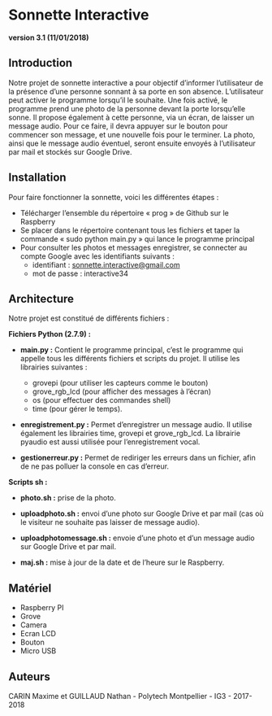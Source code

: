 # Sonnette Interactive
**version 3.1 (11/01/2018)**

## Introduction

Notre projet de sonnette interactive a pour objectif d’informer l’utilisateur de la présence d’une personne sonnant à sa porte en son absence. L’utilisateur peut activer le programme lorsqu’il le souhaite. Une fois activé, le programme prend une photo de la personne devant la porte lorsqu’elle sonne. Il propose également à cette personne, via un écran, de laisser un message audio. Pour ce faire, il devra appuyer sur le bouton pour commencer son message, et une nouvelle fois pour le terminer. La photo, ainsi que le message audio éventuel, seront ensuite envoyés à l’utilisateur par mail et stockés sur Google Drive.

## Installation

Pour faire fonctionner la sonnette, voici les différentes étapes :
- Télécharger l’ensemble du répertoire « prog » de Github sur le Raspberry
- Se placer dans le répertoire contenant tous les fichiers et taper la commande « sudo python main.py » qui lance le programme principal
- Pour consulter les photos et messages enregistrer, se connecter au compte Google avec les identifiants suivants :
	 - identifiant : sonnette.interactive@gmail.com
	- mot de passe : interactive34


## Architecture

Notre projet est constitué de différents fichiers :

**Fichiers Python (2.7.9) :**

- **main.py :** Contient le programme principal, c’est le programme qui appelle tous les différents fichiers et scripts du projet. Il utilise les librairies suivantes :
	- grovepi (pour utiliser les capteurs comme le bouton)
	- grove_rgb_lcd (pour afficher des messages à l’écran)
	- os (pour effectuer des commandes shell)
	- time (pour gérer le temps).
	
- **enregistrement.py :** Permet d’enregistrer un message audio. Il utilise également les librairies time, grovepi et grove_rgb_lcd. La librairie pyaudio est aussi utilisée pour l’enregistrement vocal.

- **gestionerreur.py :** Permet de rediriger les erreurs dans un fichier, afin de ne pas polluer la console en cas d’erreur.

**Scripts sh :**

- **photo.sh :** prise de la photo.

- **uploadphoto.sh :** envoi d’une photo sur Google Drive et par mail (cas où le visiteur ne souhaite pas laisser de message audio).

- **uploadphotomessage.sh :** envoie d’une photo et d’un message audio sur Google Drive et par mail.

- **maj.sh :** mise à jour de la date et de l’heure sur le Raspberry.


## Matériel

- Raspberry PI
- Grove
- Camera
- Ecran LCD
- Bouton
- Micro USB


## Auteurs

CARIN Maxime et GUILLAUD Nathan - Polytech Montpellier - IG3 - 2017-2018
